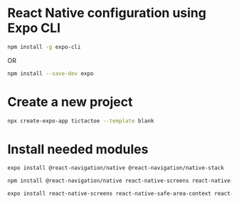 # React Native configuration using Expo CLI

``` bash
npm install -g expo-cli
```

OR
``` bash
npm install --save-dev expo
```

# Create a new project
``` bash
npx create-expo-app tictactoe --template blank
```

# Install needed modules

``` bash
expo install @react-navigation/native @react-navigation/native-stack

npm install @react-navigation/native react-native-screens react-native-safe-area-context react-native-gesture-handler react-native-reanimated react-native-vector-icons

expo install react-native-screens react-native-safe-area-context react-native-gesture-handler react-native-reanimated react-native-vector-icons
```

